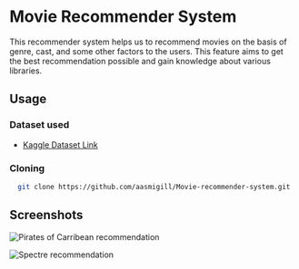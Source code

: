 # Movie Recommender System

This recommender system helps us to recommend movies on the basis of genre, cast, and some other factors to the users. This feature aims to get the best recommendation possible and gain knowledge about various libraries. 
## Usage
### Dataset used

- [Kaggle Dataset Link](https://www.kaggle.com/datasets/tmdb/tmdb-movie-metadata?select=tmdb_5000_movies.cs)

### Cloning 

```bash
  git clone https://github.com/aasmigill/Movie-recommender-system.git
```



## Screenshots
![Pirates of Carribean recommendation ](https://github.com/aasmigill/Movie-recommender-system/assets/90896920/2d9d634c-f554-43aa-bb21-2ce3d6d2b77e)

![Spectre recommendation ](https://github.com/aasmigill/Movie-recommender-system/assets/90896920/9b2aeebf-819a-45a8-beec-87684752ab22)
